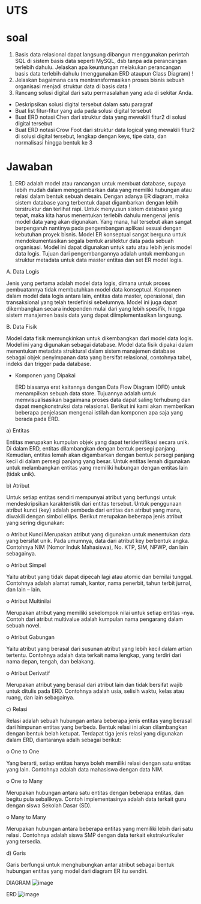 # UTS

# soal
1. Basis data relasional dapat langsung dibangun menggunakan perintah SQL di sistem basis data seperti MySQL, dsb tanpa ada perancangan terlebih dahulu. Jelaskan apa keuntungan melakukan perancangan basis data terlebih dahulu (menggunakan ERD ataupun Class Diagram) !
2. Jelaskan bagaimana cara mentransformasikan proses bisnis sebuah organisasi menjadi struktur data di basis data !
3. Rancang solusi digital dari satu permasalahan yang ada di sekitar Anda. 
 - Deskripsikan solusi digital tersebut dalam satu paragraf
 - Buat list fitur-fitur yang ada pada solusi digital tersebut
 - Buat ERD notasi Chen dari struktur data yang mewakili fitur2 di solusi digital tersebut
 - Buat ERD notasi Crow Foot dari struktur data logical yang mewakili fitur2 di solusi digital tersebut, lengkap dengan keys, tipe data, dan normalisasi hingga bentuk ke 3

# Jawaban
1. ERD adalah model atau rancangan untuk membuat database, supaya lebih mudah dalam menggambarkan data yang memiliki hubungan atau relasi dalam bentuk sebuah desain. Dengan adanya ER diagram, maka sistem database yang terbentuk dapat digambarkan dengan lebih terstruktur dan terlihat rapi. Untuk menyusun sistem database yang tepat, maka kita harus menentukan terlebih dahulu mengenai jenis model data yang akan digunakan. Yang mana, hal tersebut akan sangat berpengaruh nantinya pada pengembangan aplikasi sesuai dengan kebutuhan proyek bisnis. Model ER konseptual sangat berguna untuk mendokumentasikan segala bentuk arsitektur data pada sebuah organisasi. Model ini dapat digunakan untuk satu atau lebih jenis model data logis. Tujuan dari pengembangannya adalah untuk membangun struktur metadata untuk data master entitas dan set ER model logis.

  A. Data Logis

  Jenis yang pertama adalah model data logis, dimana untuk proses pembuatannya tidak membutuhkan model data konseptual. Komponen dalam model data logis antara lain, entitas data master, operasional, dan transaksional yang telah terdefinisi sebelumnya. Model ini juga dapat dikembangkan secara independen mulai dari yang lebih spesifik, hingga sistem manajemen basis data yang dapat diimplementasikan langsung.

  B. Data Fisik

  Model data fisik memungkinkan untuk dikembangkan dari model data logis. Model ini yang digunakan sebagai database. Model data fisik dipakai dalam menentukan metadata struktural dalam sistem manajemen database sebagai objek penyimpanan data yang bersifat relasional, contohnya tabel, indeks dan trigger pada database.
  
- Komponen yang Dipakai

  ERD biasanya erat kaitannya dengan Data Flow Diagram (DFD) untuk menampilkan sebuah data store. Tujuannya adalah untuk memvisualisasikan bagaimana proses data dapat saling terhubung dan dapat mengkonstruksi data relasional. Berikut ini kami akan memberikan beberapa penjelasan mengenai istilah dan komponen apa saja yang berada pada ERD.
  
a)	Entitas

   Entitas merupakan kumpulan objek yang dapat teridentifikasi secara unik. Di dalam ERD, entitas dilambangkan dengan bentuk persegi panjang. Kemudian, entitas lemah akan digambarkan dengan bentuk persegi panjang kecil di dalam persegi panjang yang besar. Untuk entitas lemah digunakan untuk melambangkan entitas yang memiliki hubungan dengan entitas lain (tidak unik).

b)	Atribut

   Untuk setiap entitas sendiri mempunyai atribut yang berfungsi untuk mendeskripsikan karakteristik dari entitas tersebut. Untuk penggunaan atribut kunci (key) adalah pembeda dari entitas dan atribut yang mana, diwakili dengan simbol ellips. Berikut merupakan beberapa jenis atribut yang sering digunakan:

o	Atribut Kunci
Merupakan atribut yang digunakan untuk menentukan data yang bersifat unik. Pada umumnya, data dari atribut key berbentuk angka. Contohnya NIM (Nomor Induk Mahasiswa), No. KTP, SIM, NPWP, dan lain sebagainya.

o	Atribut Simpel

  Yaitu atribut yang tidak dapat dipecah lagi atau atomic dan bernilai tunggal. Contohnya adalah alamat rumah, kantor, nama penerbit, tahun terbit jurnal, dan lain – lain.
  
o	Atribut Multinilai
  
  Merupakan atribut yang memiliki sekelompok nilai untuk setiap entitas -nya. Contoh dari atribut multivalue adalah kumpulan nama pengarang dalam sebuah novel.
  
o	Atribut Gabungan
  
  Yaitu atribut yang berasal dari susunan atribut yang lebih kecil dalam artian tertentu. Contohnya adalah data terkait nama lengkap, yang terdiri dari nama depan, tengah, dan belakang.
  
o	Atribut Derivatif

  Merupakan atribut yang berasal dari atribut lain dan tidak bersifat wajib untuk ditulis pada ERD. Contohnya adalah usia, selisih waktu, kelas atau ruang, dan lain sebagainya.

c)	Relasi

   Relasi adalah sebuah hubungan antara beberapa jenis entitas yang berasal dari himpunan entitas yang berbeda. Bentuk relasi ini akan dilambangkan dengan bentuk belah ketupat. Terdapat tiga jenis relasi yang digunakan dalam ERD, diantaranya adalh sebagai berikut:

o	One to One
  
  Yang berarti, setiap entitas hanya boleh memiliki relasi dengan satu entitas yang lain. Contohnya adalah data mahasiswa dengan data NIM.

o	One to Many
  
  Merupakan hubungan antara satu entitas dengan beberapa entitas, dan begitu pula sebaliknya. Contoh implementasinya adalah data terkait guru dengan siswa Sekolah Dasar (SD).

o	Many to Many
  
  Merupakan hubungan antara beberapa entitas yang memiliki lebih dari satu relasi. Contohnya adalah siswa SMP dengan data terkait ekstrakurikuler yang tersedia.

d)	Garis

   Garis berfungsi untuk menghubungkan antar atribut sebagai bentuk hubungan entitas yang model dari diagram ER itu sendiri.


DIAGRAM
![image](https://user-images.githubusercontent.com/86096057/159870845-b95c7510-9993-4af6-a9c9-11f571dd1271.png)

ERD
![image](https://user-images.githubusercontent.com/86096057/161379151-0ab12ac4-5f23-429b-a2a5-ed9538435e18.png)
